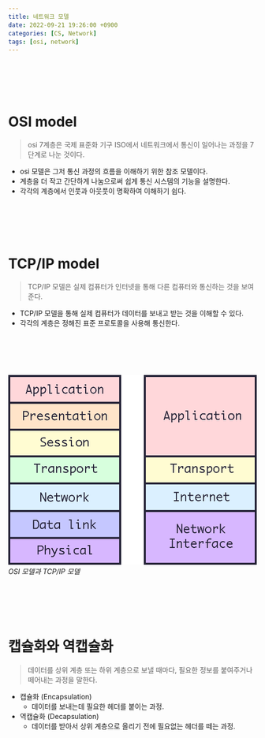```yaml
---
title: 네트워크 모델
date: 2022-09-21 19:26:00 +0900
categories: [CS, Network]
tags: [osi, network]
---
```




<br/>
<br/>
<br/>
<br/>

# OSI model

> osi 7계층은 국제 표준화 기구 ISO에서  네트워크에서 통신이 일어나는 과정을 7단계로 나눈 것이다.

- osi 모델은 그저 통신 과정의 흐름을 이해하기 위한 참조 모델이다.
- 계층을 더 작고 간단하게 나눔으로써 쉽게 통신 시스템의 기능을 설명한다.
- 각각의 계층에서 인풋과 아웃풋이 명확하여 이해하기 쉽다.


<br/>
<br/>
<br/>
<br/>



# TCP/IP model

> TCP/IP 모델은 실제 컴퓨터가 인터넷을 통해 다른 컴퓨터와 통신하는 것을 보여준다.

- TCP/IP 모델을 통해 실제 컴퓨터가 데이터를 보내고 받는 것을 이해할 수 있다.
- 각각의 계층은 정해진 표준 프로토콜을 사용해 통신한다.


<br/>
<br/>
<br/>
<br/>

![img-description](assets/img/posting/network/osi&tcp_model.png)
_OSI 모델과 TCP/IP 모델_


<br/>
<br/>
<br/>
<br/>


# 캡슐화와 역캡슐화

> 데이터를 상위 계층 또는 하위 계층으로 보낼 때마다, 필요한 정보를 붙여주거나 떼어내는 과정을 말한다.

- 캡슐화 (Encapsulation)
  - 데이터를 보내는데 필요한 헤더를 붙이는 과정.
- 역캡슐화 (Decapsulation)
  - 데이터를 받아서 상위 계층으로 올리기 전에 필요없는 헤더를 떼는 과정.





<br/>
<br/>
<br/>
<br/>
